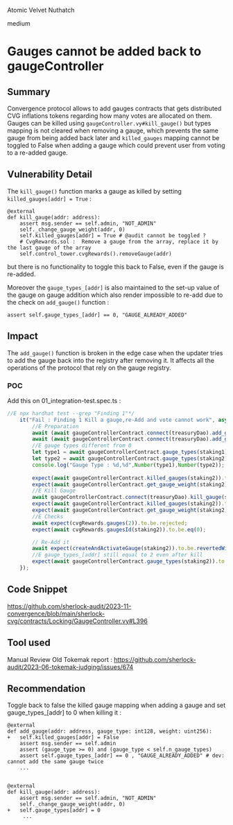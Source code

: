 Atomic Velvet Nuthatch

medium

# Gauges cannot be added back to gaugeController

## Summary
Convergence protocol allows to add gauges contracts that gets distributed CVG inflations tokens regarding how many votes are allocated on them.
Gauges can be killed using `gaugeController.vy#kill_gauge()` but types mapping is not cleared when removing a gauge, which prevents the same gauge from being added back later and `killed_gauges` mapping cannot be toggled to False when adding a gauge which could prevent user from voting to a re-added gauge.

## Vulnerability Detail
The `kill_gauge()` function marks a gauge as killed by setting `killed_gauges[addr] = True` : 
```vyper
@external
def kill_gauge(addr: address):
    assert msg.sender == self.admin, "NOT_ADMIN"
    self._change_gauge_weight(addr, 0)
    self.killed_gauges[addr] = True # @audit cannot be toggled ?
    # CvgRewards.sol :  Remove a gauge from the array, replace it by the last gauge of the array
    self.control_tower.cvgRewards().removeGauge(addr)
```
but there is no functionality to toggle this back to False, even if the gauge is re-added.

Moreover the `gauge_types_[addr]` is also maintained to the set-up value of the gauge on gauge addition which also render impossible to re-add due to the check on `add_gauge()` function :  
```solidity
assert self.gauge_types_[addr] == 0, "GAUGE_ALREADY_ADDED"
```
## Impact
The `add_gauge()` function is broken in the edge case when the updater tries to add the gauge back into the registry after removing it. It affects all the operations of the protocol that rely on the gauge registry.

### POC
Add this on 01_integration-test.spec.ts : 
```Typescript
//E npx hardhat test --grep "Finding 1"*/
    it("Fail : Finding 1 Kill a gauge,re-Add and vote cannot work", async () => {
        //E Preparation
        await (await gaugeControllerContract.connect(treasuryDao).add_gauge(staking1, 1, 10000)).wait();
        await (await gaugeControllerContract.connect(treasuryDao).add_gauge(staking2, 1, 10000)).wait();
        //E gauge types different from 0
        let type1 = await gaugeControllerContract.gauge_types(staking1);
        let type2 = await gaugeControllerContract.gauge_types(staking2);
        console.log("Gauge Type : %d,%d",Number(type1),Number(type2));
        
        expect(await gaugeControllerContract.killed_gauges(staking2)).to.be.false;
        expect(await gaugeControllerContract.get_gauge_weight(staking2)).to.be.eq(10000n);
        //E Kill Gauge
        await gaugeControllerContract.connect(treasuryDao).kill_gauge(staking2);
        expect(await gaugeControllerContract.killed_gauges(staking2)).to.be.true;
        expect(await gaugeControllerContract.get_gauge_weight(staking2)).to.be.eq(0);
        //E Checks
        await expect(cvgRewards.gauges(2)).to.be.rejected;
        expect(await cvgRewards.gaugesId(staking2)).to.be.eq(0);

        // Re-Add it 
        await expect(createAndActivateGauge(staking2)).to.be.revertedWith("GAUGE_ALREADY_ADDED");
        //E gauge_types_[addr] still equal to 2 even after kill
        expect(await gaugeControllerContract.gauge_types(staking2)).to.be.eq(1); 
    });
```

## Code Snippet
https://github.com/sherlock-audit/2023-11-convergence/blob/main/sherlock-cvg/contracts/Locking/GaugeController.vy#L396

## Tool used

Manual Review
Old Tokemak report : https://github.com/sherlock-audit/2023-06-tokemak-judging/issues/674

## Recommendation
Toggle back to false the killed gauge mapping when adding a gauge and set gauge_types_[addr] to 0 when killing it : 
```vyper
@external
def add_gauge(addr: address, gauge_type: int128, weight: uint256):
+   self.killed_gauges[addr] = False
    assert msg.sender == self.admin
    assert (gauge_type >= 0) and (gauge_type < self.n_gauge_types)
    assert self.gauge_types_[addr] == 0 , "GAUGE_ALREADY_ADDED" # dev: cannot add the same gauge twice
    ...


@external
def kill_gauge(addr: address):
    assert msg.sender == self.admin, "NOT_ADMIN"
    self._change_gauge_weight(addr, 0)
+   self.gauge_types[addr] = 0
     ...
```


